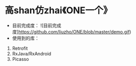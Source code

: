 # 高shan仿zhai《ONE一个》

- 目前完成度：
![目前完成度]https://github.com/liuzho/ONE/blob/master/demo.gif)
- 使用到的库：
1. Retrofit
2. RxJava/RxAndroid
3. Picasso
